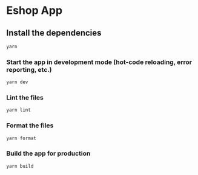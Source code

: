 # Eshop App


## Install the dependencies

```bash
yarn
```

### Start the app in development mode (hot-code reloading, error reporting, etc.)

```bash
yarn dev
```

### Lint the files

```bash
yarn lint
```

### Format the files

```bash
yarn format
```

### Build the app for production

```bash
yarn build
```
